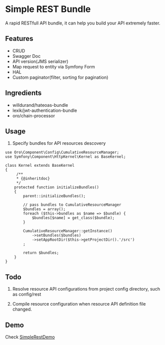 Simple REST Bundle
===============
A rapid RESTfull API bundle, it can help you build your API extremely faster.

## Features

* CRUD
* Swagger Doc
* API version(JMS serializer)
* Map request to entity via Symfony Form
* HAL
* Custom paginator(filter, sorting for pagination)

## Ingredients

* willdurand/hateoas-bundle
* lexik/jwt-authentication-bundle
* oro/chain-processor


## Usage

1.  Specify bundles for API resources descovery

```
use Oro\Component\Config\CumulativeResourceManager;
use Symfony\Component\HttpKernel\Kernel as BaseKernel;

class Kernel extends BaseKernel
{
     /**
     * {@inheritdoc}
     */
    protected function initializeBundles()
    {
        parent::initializeBundles();

        // pass bundles to CumulativeResourceManager
        $bundles = array();
        foreach ($this->bundles as $name => $bundle) {
            $bundles[$name] = get_class($bundle);
        }

        CumulativeResourceManager::getInstance()
            ->setBundles($bundles)
            ->setAppRootDir($this->getProjectDir().'/src')
        ;

        return $bundles;
    }
}
```


## Todo

1. Resolve resource API configurations from project config directory, such as config/rest

2. Compile resource configuration when resource API definition file changed.


## Demo

Check [SimpleRestDemo](https://github.com/videni/SimpleRestDemo)
